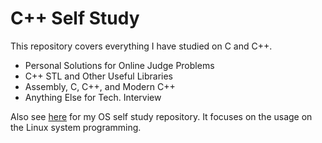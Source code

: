 # C++ Self Study
This repository covers everything I have studied on C and C++.

* Personal Solutions for Online Judge Problems
* C++ STL and Other Useful Libraries
* Assembly, C, C++, and Modern C++
* Anything Else for Tech. Interview

Also see [here](https://github.com/reruo321/OS-Self-Study) for my OS self study repository. It focuses on the usage on the Linux system programming.
